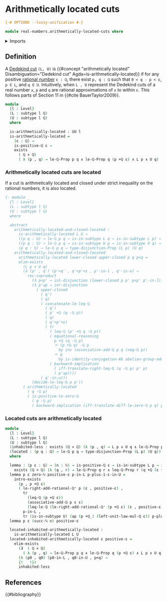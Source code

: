 # Arithmetically located cuts

```agda
{-# OPTIONS --lossy-unification #-}

module real-numbers.arithmetically-located-cuts where
```

<details><summary>Imports</summary>

```agda
open import elementary-number-theory.addition-rational-numbers
open import elementary-number-theory.additive-group-of-rational-numbers
open import elementary-number-theory.difference-rational-numbers
open import elementary-number-theory.inequality-rational-numbers
open import elementary-number-theory.integers
open import elementary-number-theory.multiplication-rational-numbers
open import elementary-number-theory.natural-numbers
open import elementary-number-theory.positive-rational-numbers
open import elementary-number-theory.rational-numbers
open import elementary-number-theory.strict-inequality-rational-numbers

open import foundation.action-on-identifications-functions
open import foundation.cartesian-product-types
open import foundation.conjunction
open import foundation.coproduct-types
open import foundation.dependent-pair-types
open import foundation.disjunction
open import foundation.existential-quantification
open import foundation.identity-types
open import foundation.logical-equivalences
open import foundation.propositions
open import foundation.raising-universe-levels
open import foundation.subtypes
open import foundation.transport-along-identifications
open import foundation.universe-levels

open import group-theory.abelian-groups
```

</details>

## Definition

A [Dedekind cut](real-numbers.dedekind-real-numbers.md) `(L, U)` is
{{#concept "arithmetically located" Disambiguation="Dedekind cut" Agda=is-arithmetically-located}}
if for any positive
[rational number](elementary-number-theory.rational-numbers.md) `ε : ℚ`, there
exist `p, q : ℚ` such that `0 < q - p < ε`, `p ∈ L`, and `q ∈ U`. Intuitively,
when `L , U` represent the Dedekind cuts of a real number `x`, `p` and `q` are
rational approximations of `x` to within `ε`. This follows parts of Section 11
in {{#cite BauerTaylor2009}}.

```agda
module _
  {l : Level}
  (L : subtype l ℚ)
  (U : subtype l ℚ)
  where

  is-arithmetically-located : UU l
  is-arithmetically-located =
    (ε : ℚ) →
    is-positive-ℚ ε →
    exists
      ( ℚ × ℚ)
      ( λ (p , q) → le-ℚ-Prop p q ∧ le-ℚ-Prop q (p +ℚ ε) ∧ L p ∧ U q)
```

### Arithmetically located cuts are located

If a cut is arithmetically located and closed under strict inequality on the
rational numbers, it is also located.

```agda
{- module _
  {l : Level}
  (L : subtype l ℚ)
  (U : subtype l ℚ)
  where

  abstract
    arithmetically-located-and-closed-located :
      is-arithmetically-located L U →
      ((p q : ℚ) → le-ℚ p q → is-in-subtype L q → is-in-subtype L p) →
      ((p q : ℚ) → le-ℚ p q → is-in-subtype U p → is-in-subtype U q) →
      (p q : ℚ) → le-ℚ p q → type-disjunction-Prop (L p) (U q)
    arithmetically-located-and-closed-located
      arithmetically-located lower-closed upper-closed p q p<q =
      elim-exists
        (L p ∨ U q)
        (λ (p' , q') (p'<q' , q'<p'+ε , p'-in-l , q'-in-u) →
          rec-coproduct
            (λ p<p' → inl-disjunction (lower-closed p p' p<p' p'-in-l))
            (λ p'≤p → inr-disjunction
              ( upper-closed
                ( q')
                ( q)
                ( concatenate-le-leq-ℚ
                  ( q')
                  ( p' +ℚ (q -ℚ p))
                  ( q)
                  ( q'<p'+ε)
                  ( tr
                    ( leq-ℚ (p' +ℚ q -ℚ p))
                    ( equational-reasoning
                      p +ℚ (q -ℚ p)
                      ＝ (p +ℚ q) -ℚ p
                        by inv (associative-add-ℚ p q (neg-ℚ p))
                      ＝ q
                        by is-identity-conjugation-Ab abelian-group-add-ℚ p q)
                    ( backward-implication
                      ( iff-translate-right-leq-ℚ (q -ℚ p) p' p)
                      ( p'≤p))))
                ( q'-in-u)))
            (decide-le-leq-ℚ p p'))
        ( arithmetically-located
          ( q -ℚ p)
          ( is-positive-le-zero-ℚ
            ( q -ℚ p)
            ( backward-implication (iff-translate-diff-le-zero-ℚ p q) p<q))) -}
```

### Located cuts are arithmetically located

```agda
module _
  {l : Level}
  (L : subtype l ℚ)
  (U : subtype l ℚ)
  (inhabited-less : exists (ℚ × ℚ) (λ (p , q) → L p ∧ U q ∧ le-ℚ-Prop p q))
  (located : (p q : ℚ) → le-ℚ p q → type-disjunction-Prop (L p) (U q))
  where

  lemma : (p ε : ℚ) → (n : ℕ) → is-positive-ℚ ε → is-in-subtype L p → is-in-subtype U (p +ℚ (rational-ℤ (int-ℕ (succ-ℕ n)) *ℚ ε)) →
    exists (ℚ × ℚ) (λ (q , r) → le-ℚ-Prop q r ∧ leq-ℚ-Prop r (q +ℚ (ε +ℚ ε)) ∧ L q ∧ U r)
  lemma p ε zero-ℕ positive-ε p-in-L p-plus-1-ε-in-U =
    intro-exists
      (p , p +ℚ ε)
      ( le-right-add-rational-ℚ⁺ p (ε , positive-ε) ,
        tr
          (leq-ℚ (p +ℚ ε))
          (associative-add-ℚ p ε ε)
          (leq-le-ℚ (le-right-add-rational-ℚ⁺ (p +ℚ ε) (ε , positive-ε))) ,
        p-in-L ,
        tr (is-in-subtype U) (ap (p +ℚ_) (left-unit-law-mul-ℚ ε)) p-plus-1-ε-in-U)
  lemma p ε (succ-ℕ n) positive-ε

  located-inhabited-arithmetically-located :
    is-arithmetically-located L U
  located-inhabited-arithmetically-located ε positive-ε =
    elim-exists
      (∃  ( ℚ × ℚ)
        ( λ (p , q) → le-ℚ-Prop p q ∧ le-ℚ-Prop q (p +ℚ ε) ∧ L p ∧ U q))
      (λ (p0 , q0) (p0-in-L , q0-in-U , p<q) →
      {!   !})
      inhabited-less

```

## References

{{#bibliography}}
